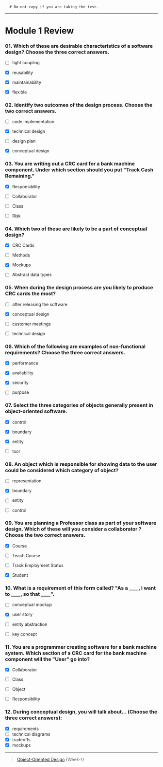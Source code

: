 ```
  # Do not copy if you are taking the test.
```
--- 

# Module 1 Review 


### 01. Which of these are desirable characteristics of a software design? Choose the three correct answers.

- [ ] tight coupling 
- [x] reusability   
- [x] maintainability   
- [x] flexible 


### 02. Identify two outcomes of the design process. Choose the two correct answers.

- [ ] code implementation
- [x] technical design 
- [ ] design plan 
- [x] conceptual design 


### 03. You are writing out a CRC card for a bank machine component. Under which section should you put "Track Cash Remaining."

- [x] Responsibility 
- [ ] Collaborator
- [ ] Class 
- [ ] Risk 


### 04. Which two of these are likely to be  a part of conceptual design? 

- [x] CRC Cards 
- [ ] Methods 
- [x] Mockups 
- [ ] Abstract data types 


### 05. When during the design process are you likely to produce CRC cards the most? 

- [ ] after releasing the software 
- [x] conceptual design
- [ ] customer meetings 
- [ ] technical design 


### 06. Which of the following are examples of non-functional requirements? Choose the three correct answers. 

- [x] performance 
- [x] availability 
- [x] security 
- [ ] purpose 


### 07. Select the three categories of objects generally present in object-oriented software. 

- [x] control 
- [x] boundary 
- [x] entity 
- [ ] tool  


### 08. An object which is responsible for showing data to the user could be considered which category of object? 

- [ ] representation 
- [x] boundary 
- [ ] entity  
- [ ] control 


### 09. You are planning a Professor class as part of your software design. Which of these will you consider a collaborator ? Choose the two correct answers. 

- [x] Course 
- [ ] Teach Course 
- [ ] Track Employment Status 
- [x] Student 


### 10. What is a requirement of this form called? "As a ____, I want to ____, so that ____". 

- [ ] conceptual mockup 
- [x] user story 
- [ ] entity abstraction 
- [ ] key concept   


### 11. You are a programmer creating software for a bank machine system. Which section of a CRC card for the bank machine component will the "User" go into? 

- [x] Collaborator 
- [ ] Class 
- [ ] Object 
- [ ] Responsibility  


### 12. During conceptual design, you will talk about... (Choose the three correct answers): 

- [x] requirements 
- [ ] technical diagrams 
- [x] tradeoffs 
- [x] mockups  

--- 
> [Object-Oriented Design](https://www.coursera.org/learn/object-oriented-design) {Week-1}
